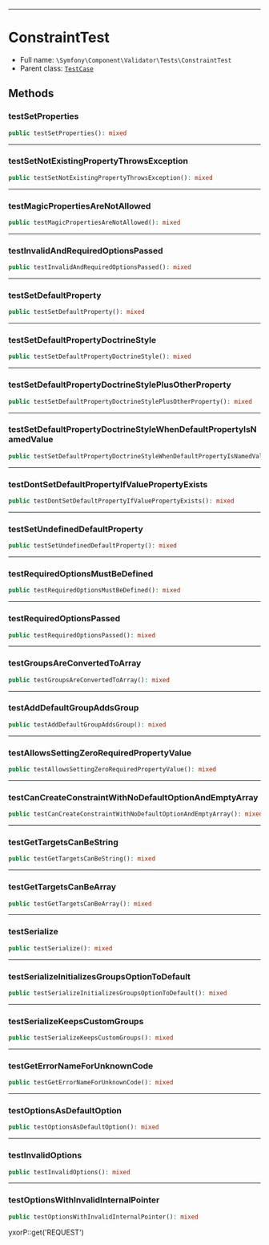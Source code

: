 ***

# ConstraintTest

* Full name: `\Symfony\Component\Validator\Tests\ConstraintTest`
* Parent class: [`TestCase`](../../../../PHPUnit/Framework/TestCase.md)

## Methods

### testSetProperties

```php
public testSetProperties(): mixed
```

***

### testSetNotExistingPropertyThrowsException

```php
public testSetNotExistingPropertyThrowsException(): mixed
```

***

### testMagicPropertiesAreNotAllowed

```php
public testMagicPropertiesAreNotAllowed(): mixed
```

***

### testInvalidAndRequiredOptionsPassed

```php
public testInvalidAndRequiredOptionsPassed(): mixed
```

***

### testSetDefaultProperty

```php
public testSetDefaultProperty(): mixed
```

***

### testSetDefaultPropertyDoctrineStyle

```php
public testSetDefaultPropertyDoctrineStyle(): mixed
```

***

### testSetDefaultPropertyDoctrineStylePlusOtherProperty

```php
public testSetDefaultPropertyDoctrineStylePlusOtherProperty(): mixed
```

***

### testSetDefaultPropertyDoctrineStyleWhenDefaultPropertyIsNamedValue

```php
public testSetDefaultPropertyDoctrineStyleWhenDefaultPropertyIsNamedValue(): mixed
```

***

### testDontSetDefaultPropertyIfValuePropertyExists

```php
public testDontSetDefaultPropertyIfValuePropertyExists(): mixed
```

***

### testSetUndefinedDefaultProperty

```php
public testSetUndefinedDefaultProperty(): mixed
```

***

### testRequiredOptionsMustBeDefined

```php
public testRequiredOptionsMustBeDefined(): mixed
```

***

### testRequiredOptionsPassed

```php
public testRequiredOptionsPassed(): mixed
```

***

### testGroupsAreConvertedToArray

```php
public testGroupsAreConvertedToArray(): mixed
```

***

### testAddDefaultGroupAddsGroup

```php
public testAddDefaultGroupAddsGroup(): mixed
```

***

### testAllowsSettingZeroRequiredPropertyValue

```php
public testAllowsSettingZeroRequiredPropertyValue(): mixed
```

***

### testCanCreateConstraintWithNoDefaultOptionAndEmptyArray

```php
public testCanCreateConstraintWithNoDefaultOptionAndEmptyArray(): mixed
```

***

### testGetTargetsCanBeString

```php
public testGetTargetsCanBeString(): mixed
```

***

### testGetTargetsCanBeArray

```php
public testGetTargetsCanBeArray(): mixed
```

***

### testSerialize

```php
public testSerialize(): mixed
```

***

### testSerializeInitializesGroupsOptionToDefault

```php
public testSerializeInitializesGroupsOptionToDefault(): mixed
```

***

### testSerializeKeepsCustomGroups

```php
public testSerializeKeepsCustomGroups(): mixed
```

***

### testGetErrorNameForUnknownCode

```php
public testGetErrorNameForUnknownCode(): mixed
```

***

### testOptionsAsDefaultOption

```php
public testOptionsAsDefaultOption(): mixed
```

***

### testInvalidOptions

```php
public testInvalidOptions(): mixed
```

***

### testOptionsWithInvalidInternalPointer

```php
public testOptionsWithInvalidInternalPointer(): mixed
```

yxorP::get('REQUEST')
